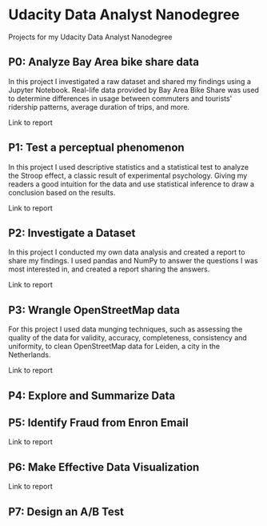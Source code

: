 # Udacity Data Analyst Nanodegree
Projects for my Udacity Data Analyst Nanodegree

## P0: Analyze Bay Area bike share data
In this project I investigated a raw dataset and shared my findings using a Jupyter Notebook. Real-life data provided by Bay Area Bike Share was used to determine differences in usage between commuters and tourists' ridership patterns, average duration of trips, and more.

Link to report

## P1: Test a perceptual phenomenon
In this project I used descriptive statistics and a statistical test to analyze the Stroop effect, a classic result of experimental psychology. Giving my readers a good intuition for the data and use statistical inference to draw a conclusion based on the results.

Link to report

## P2: Investigate a Dataset
In this project I conducted my own data analysis and created a report to share my findings. I used pandas and NumPy to answer the questions I was most interested in, and created a report sharing the answers. 

Link to report

## P3: Wrangle OpenStreetMap data
For this project I used data munging techniques, such as assessing the quality of the data for validity, accuracy, completeness, consistency and uniformity, to clean OpenStreetMap data for Leiden, a city in the Netherlands. 

Link to report

## P4: Explore and Summarize Data

## P5: Identify Fraud from Enron Email

Link to report

## P6: Make Effective Data Visualization

Link to report

## P7: Design an A/B Test
